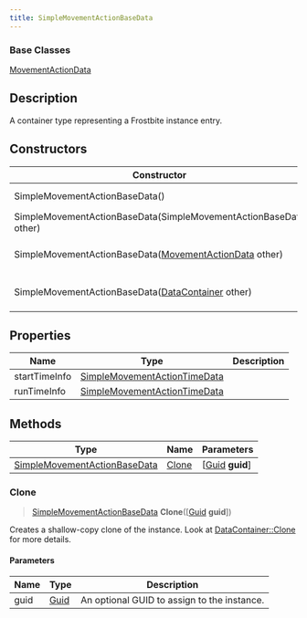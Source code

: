 ```yaml
---
title: SimpleMovementActionBaseData
---
```

### Base Classes

[MovementActionData](/vext/ref/fb/movementactiondata/)

## Description

A container type representing a Frostbite instance entry.

## Constructors

| Constructor                                                                             | Description                                                                                                                                     |
| --------------------------------------------------------------------------------------- | ----------------------------------------------------------------------------------------------------------------------------------------------- |
| SimpleMovementActionBaseData()                                                          | Create a new instance of this container type.                                                                                                   |
| SimpleMovementActionBaseData(SimpleMovementActionBaseData other)                        | Create a reference copy of an instance of the same type.                                                                                        |
| SimpleMovementActionBaseData([MovementActionData](/vext/ref/fb/movementactiondata/) other)            | Upcast an instance of type [MovementActionData](/vext/ref/fb/movementactiondata/) to [SimpleMovementActionBaseData](/vext/ref/fb/simplemovementactionbasedata/).            |
| SimpleMovementActionBaseData([DataContainer](/vext/ref/shared/class/datacontainer) other) | Upcast an instance of type [DataContainer](/vext/ref/shared/class/datacontainer) to [SimpleMovementActionBaseData](/vext/ref/fb/simplemovementactionbasedata/). |

## Properties

| Name          | Type                                                         | Description |
| ------------- | ------------------------------------------------------------ | ----------- |
| startTimeInfo | [SimpleMovementActionTimeData](/vext/ref/fb/simplemovementactiontimedata/) |             |
| runTimeInfo   | [SimpleMovementActionTimeData](/vext/ref/fb/simplemovementactiontimedata/) |             |

## Methods

| Type                                                         | Name            | Parameters                                     |
| ------------------------------------------------------------ | --------------- | ---------------------------------------------- |
| [SimpleMovementActionBaseData](/vext/ref/fb/simplemovementactionbasedata/) | [Clone](#clone) | \[[Guid](/vext/ref/shared/class/guid) **guid**\] |

### Clone

> [SimpleMovementActionBaseData](/vext/ref/fb/simplemovementactionbasedata/) **Clone**(\[[Guid](/vext/ref/shared/class/guid) **guid**\])

Creates a shallow-copy clone of the instance. Look at [DataContainer::Clone](/vext/ref/shared/class/datacontainer#clone) for more details.

#### Parameters

| Name | Type         | Description                                 |
| ---- | ------------ | ------------------------------------------- |
| guid | [Guid](/vext/ref/shared/class/guid/) | An optional GUID to assign to the instance. |
